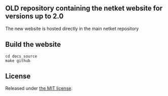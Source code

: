 ## OLD repository containing the netket website for versions up to 2.0
The new website is hosted directly in the main netket repository


## Build the website 

```
cd docs_source
make github
```

## License

Released under [the MIT license](LICENSE).
